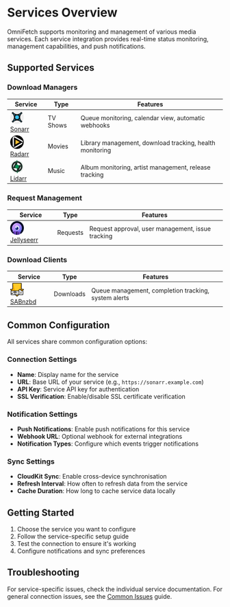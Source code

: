 # Services Overview

OmniFetch supports monitoring and management of various media services. Each service integration
provides real-time status monitoring, management capabilities, and push notifications.

## Supported Services

### Download Managers

| Service | Type | Features |
|---------|------|----------|
| <img src="../assets/images/service-icons/sonarr-logo.png" width="32" alt="Sonarr"> [Sonarr](sonarr/index.md) | TV Shows | Queue monitoring, calendar view, automatic webhooks |
| <img src="../assets/images/service-icons/radarr-logo.png" width="32" alt="Radarr"> [Radarr](radarr/index.md) | Movies | Library management, download tracking, health monitoring |
| <img src="../assets/images/service-icons/lidarr-logo.png" width="32" alt="Lidarr"> [Lidarr](lidarr/index.md) | Music | Album monitoring, artist management, release tracking |

### Request Management

| Service | Type | Features |
|---------|------|----------|
| <img src="../assets/images/service-icons/jellyseerr-logo.png" width="32" alt="Jellyseerr"> [Jellyseerr](jellyseerr/index.md) | Requests | Request approval, user management, issue tracking |

### Download Clients

| Service | Type | Features |
|---------|------|----------|
| <img src="../assets/images/service-icons/sabnzbd-logo.png" width="32" alt="SABnzbd"> [SABnzbd](sabnzbd/index.md) | Downloads | Queue management, completion tracking, system alerts |

## Common Configuration

All services share common configuration options:

### Connection Settings

- **Name**: Display name for the service
- **URL**: Base URL of your service (e.g., `https://sonarr.example.com`)
- **API Key**: Service API key for authentication
- **SSL Verification**: Enable/disable SSL certificate verification

### Notification Settings

- **Push Notifications**: Enable push notifications for this service
- **Webhook URL**: Optional webhook for external integrations
- **Notification Types**: Configure which events trigger notifications

### Sync Settings

- **CloudKit Sync**: Enable cross-device synchronisation
- **Refresh Interval**: How often to refresh data from the service
- **Cache Duration**: How long to cache service data locally

## Getting Started

1. Choose the service you want to configure
2. Follow the service-specific setup guide
3. Test the connection to ensure it's working
4. Configure notifications and sync preferences

## Troubleshooting

For service-specific issues, check the individual service documentation. For general connection issues,
see the [Common Issues](../troubleshooting/common-issues.md) guide.
